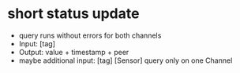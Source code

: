 # short status update
- query runs without errors for both channels
- Input: [tag] 
- Output: value + timestamp + peer
- maybe additional input: [tag] [Sensor] query only on one Channel

